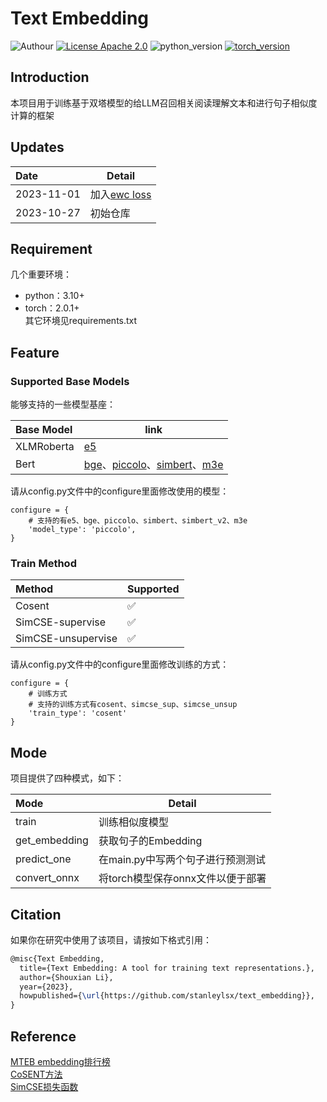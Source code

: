 # Text Embedding
![Authour](https://img.shields.io/badge/Author-stanleylsx-red.svg) 
[![License Apache 2.0](https://img.shields.io/badge/license-Apache%202.0-blue.svg)](LICENSE)
![python_version](https://img.shields.io/badge/Python-3.10%2B-green.svg)
[![torch_version](https://img.shields.io/badge/torch-2.0%2B-pink.svg)](requirements.txt)  

## Introduction
本项目用于训练基于双塔模型的给LLM召回相关阅读理解文本和进行句子相似度计算的框架


## Updates
Date| Detail
:---|---
2023-11-01|加入[ewc loss](https://arxiv.org/abs/1612.00796)
2023-10-27|初始仓库

## Requirement
几个重要环境：
* python：3.10+  
* torch：2.0.1+  
其它环境见requirements.txt  

## Feature

### Supported Base Models
能够支持的一些模型基座：  

Base Model|link
:---------|--------
XLMRoberta|[e5](https://huggingface.co/intfloat/multilingual-e5-base)
Bert      |[bge](https://huggingface.co/BAAI/bge-base-zh-v1.5)、[piccolo](https://huggingface.co/sensenova/piccolo-base-zh)、[simbert](https://huggingface.co/WangZeJun/simbert-base-chinese)、[m3e](https://huggingface.co/moka-ai/m3e-base)  

请从config.py文件中的configure里面修改使用的模型：
```
configure = {
    # 支持的有e5、bge、piccolo、simbert、simbert_v2、m3e
    'model_type': 'piccolo',
}
```

### Train Method
Method            |Supported| 
:-----------------|---------|
Cosent            | ✅     |
SimCSE-supervise  | ✅     |
SimCSE-unsupervise| ✅     |

请从config.py文件中的configure里面修改训练的方式：
```
configure = {
    # 训练方式
    # 支持的训练方式有cosent、simcse_sup、simcse_unsup
    'train_type': 'cosent'
}
```

## Mode  
项目提供了四种模式，如下： 

Mode              |Detail                           | 
:-----------------|---------------------------------|
train             | 训练相似度模型                   |
get_embedding     | 获取句子的Embedding              |
predict_one       | 在main.py中写两个句子进行预测测试 |
convert_onnx      | 将torch模型保存onnx文件以便于部署 |

## Citation

如果你在研究中使用了该项目，请按如下格式引用：

```latex
@misc{Text Embedding,
  title={Text Embedding: A tool for training text representations.},
  author={Shouxian Li},
  year={2023},
  howpublished={\url{https://github.com/stanleylsx/text_embedding}},
}
```

## Reference
[MTEB embedding排行榜](https://huggingface.co/spaces/mteb/leaderboard)  
[CoSENT方法](https://kexue.fm/archives/8847)  
[SimCSE损失函数](https://github.com/yangjianxin1/SimCSE)  
